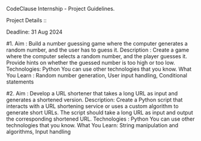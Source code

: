 CodeClause Internship - Project Guidelines.

Project Details ::

Deadline: 31 Aug 2024

#1. Aim : Build a number guessing game where the computer generates a random number, and the user has to guess it.
Description : Create a game where the computer selects a random number, and the player guesses it. Provide hints on whether the guessed number is too high or too low.
Technologies: Python You can use other technologies that you know.
What You Learn : Random number generation, User input handling, Conditional statements

#2. Aim : Develop a URL shortener that takes a long URL as input and generates a shortened version. 
Description: Create a Python script that interacts with a URL shortening service or uses a custom algorithm to generate short URLs. The script should take a long URL as input and output the corresponding shortened URL. 
Technologies : Python You can use other technologies that you know. 
What You Learn: String manipulation and algorithms, Input handling


